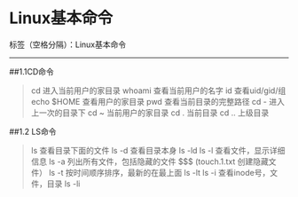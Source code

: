 # Linux基本命令

标签（空格分隔）：Linux基本命令

---

##1.1CD命令

> cd 进入当前用户的家目录
whoami 查看当前用户的名字
id  查看uid/gid/组
echo $HOME  查看用户的家目录
pwd  查看当前目录的完整路径
cd - 进入上一次的目录下
cd ~  当前用户的家目录
cd .  当前目录
cd .. 上级目录

##1.2 LS命令
> ls 查看目录下面的文件
ls -d 查看目录本身 
ls -ld
ls -l 查看文件，显示详细信息
ls -a 列出所有文件，包括隐藏的文件  $$$ (touch.1.txt  创建隐藏文件） 
ls -t 按时间顺序排序，最新的在最上面
ls -lt
ls -i 查看inode号，文件，目录
ls -li
